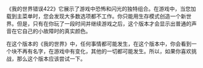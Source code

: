 《我的世界错误422》它展示了游戏中恐怖和闪光的独特组合。在游戏中，当您加载到主菜单时，您会发现大多数选项都不工作。你只能用生存模式创造一个新世界。但是，只有在你玩了一段时间并继续游戏之后，这个版本才会显示出普通的声音在它自己的小故障时的真实颜色。

在这个版本的《我的世界》中，任何事情都可能发生，在这个版本中，你会看到一个块不再有名字，在游戏中有变化，其他的一切都可能发生。所以，如果你喜欢挑战，那么这个版本应该尝试一下。
